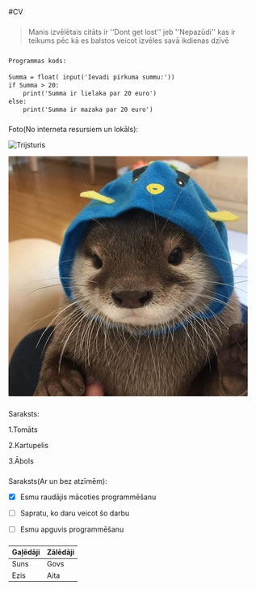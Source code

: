 #CV

###

>Manis izvēlētais citāts ir ''Dont get lost'' jeb ''Nepazūdi'' kas ir teikums pēc kā es balstos veicot izvēles savā ikdienas dzīvē

###
```
Programmas kods:

Summa = float( input('Ievadi pirkuma summu:'))
if Summa > 20:
    print('Summa ir lielaka par 20 euro')
else:
    print('Summa ir mazaka par 20 euro')
```
###

Foto(No interneta resursiem un lokāls):

![Trijsturis](https://cdn.discordapp.com/attachments/746044143142436954/805891731483787284/220px-Yanghui_triangle.png)

![Mazs dzivnieks ar cepuri](mazsdzivnieks.jpg)

###


Saraksts:

1.Tomāts

2.Kartupelis

3.Ābols

###
Saraksts(Ar un bez atzīmēm):

- [x] Esmu raudājis mācoties programmēšanu
- [ ] Sapratu, ko daru veicot šo darbu
- [ ] Esmu apguvis programmēšanu
  
 
 



###
| Gaļēdāji| Zālēdāji |
| --- | ----------- |
| Suns | Govs |
| Ezis| Aita |
###